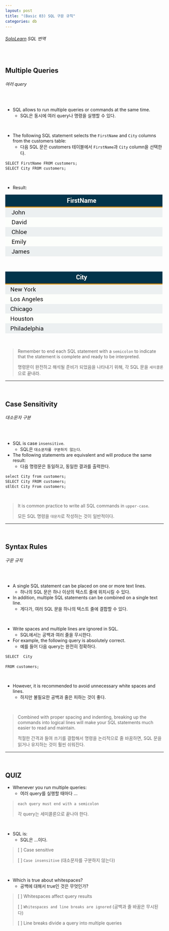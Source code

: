 ```yaml
---
layout: post
title: "(Basic 03) SQL 구문 규칙"
categories: db
---
```


###### [SoloLearn](https://www.sololearn.com/) SQL 번역

<br>

## Multiple Queries

###### 여러 query

<br>

- SQL allows to run multiple queries or commands at the same time.
  - SQL은 동시에 여러 query나 명령을 실행할 수 있다.

<br>

- The following SQL statement selects the `FirstName` and `City` columns from the customers table:
  - 다음 SQL 문은 customers 테이블에서 `FirstName`과 `City` column을 선택한다.

```mysql
SELECT FirstName FROM customers;
SELECT City FROM customers;
```

<br>

- Result:

![img](/assets/img/sql-sololearn-basic-03-01.png)

<br>

![img](/assets/img/sql-sololearn-basic-03-02.png)

<br>

> Remember to end each SQL statement with a `semicolon` to indicate that the statement is complete and ready to be interpreted.
>
> 명령문이 완전하고 해석될 준비가 되었음을 나타내기 위해, 각 SQL 문을 `세미콜론`으로 끝내라.

------

<br>

## Case Sensitivity

###### 대소문자 구분

<br>

- SQL is case `insensitive`.
  - SQL은 `대소문자를 구분하지 않는다`.
- The following statements are equivalent and will produce the same result:
  - 다음 명령문은 동일하고, 동일한 결과를 출력한다.

```mysql
select City from customers;
SELECT City FROM customers;
sElEct City From customers;
```

<br>

> It is common practice to write all SQL commands in `upper-case`.
>
> 모든 SQL 명령을 `대문자`로 작성하는 것이 일반적이다.

------

<br>

## Syntax Rules

###### 구문 규칙

<br>

- A single SQL statement can be placed on one or more text lines.
  - 하나의 SQL 문은 하나 이상의 텍스트 줄에 위치시킬 수 있다.
- In addition, multiple SQL statements can be combined on a single text line.
  - 게다가, 여러 SQL 문을 하나의 텍스트 줄에 결합할 수 있다.

<br>

- Write spaces and multiple lines are ignored in SQL.
  - SQL에서는 공백과 여러 줄을 무시한다.
- For example, the following query is absolutely correct.
  - 예를 들어 다음 query는 완전히 정확하다.

```mysql
SELECT	City

FROM customers;
```

<br>

- However, it is recommended to avoid unnecessary white spaces and lines.
  - 하지만 불필요한 공백과 줄은 피하는 것이 좋다.

<br>

> Combined with proper spacing and indenting, breaking up the commands into logical lines will make your SQL statements much easier to read and maintain.
>
> 적절한 간격과 들여 쓰기를 결합해서 명령을 논리적으로 줄 바꿈하면, SQL 문을 읽거나 유지하는 것이 훨씬 쉬워진다.

------

<br>

## QUIZ

- Whenever you run multiple queries:
  - 여러 query를 실행할 때마다 ...

> `each query must end with a semicolon`
>
> 각 query는 세미콜론으로 끝나야 한다.

<br>

- SQL is:
  - SQL은 ...이다.

> [ ] Case sensitive
>
> [ ] `Case insensitive` (대소문자를 구분하지 않는다)

<br>

- Which is true about whitespaces?
  - 공백에 대해서 true인 것은 무엇인가?

> [ ] Whitespaces affect query results
>
> [ ] `Whitespaces and line breaks are ignored` (공백과 줄 바꿈은 무시된다)
>
> [ ] Line breaks divide a query into multiple queries

<br>
